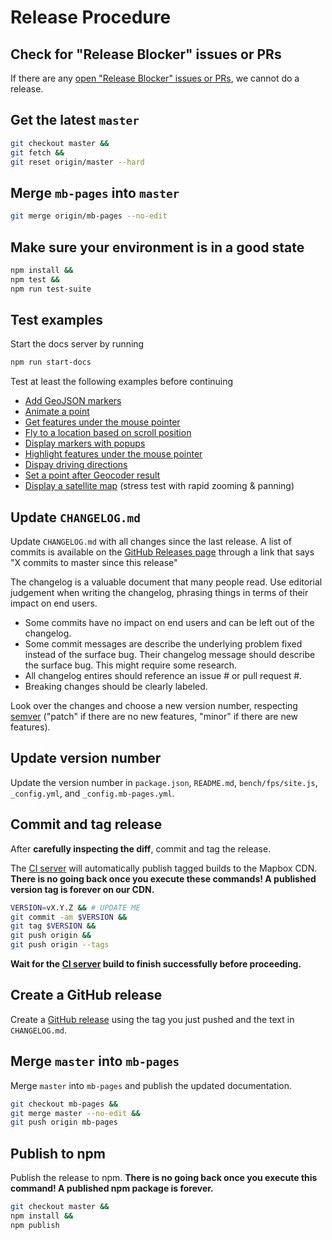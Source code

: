 # Release Procedure

## Check for "Release Blocker" issues or PRs

If there are any [open "Release Blocker" issues or PRs](https://github.com/mapbox/mapbox-gl-js/labels/release%20blocker), we cannot do a release.

## Get the latest `master`

```bash
git checkout master &&
git fetch &&
git reset origin/master --hard
```

## Merge `mb-pages` into `master`

```bash
git merge origin/mb-pages --no-edit
```

## Make sure your environment is in a good state

```bash
npm install &&
npm test &&
npm run test-suite
```

## Test examples

Start the docs server by running

```bash
npm run start-docs
```

Test at least the following examples before continuing

 - [Add GeoJSON markers](http://127.0.0.1:4000/mapbox-gl-js/example/geojson-markers/)
 - [Animate a point](http://127.0.0.1:4000/mapbox-gl-js/example/animate-point-along-line/)
 - [Get features under the mouse pointer](http://127.0.0.1:4000/mapbox-gl-js/example/featuresat/)
 - [Fly to a location based on scroll position](http://127.0.0.1:4000/mapbox-gl-js/example/scroll-fly-to/)
 - [Display markers with popups](http://127.0.0.1:4000/mapbox-gl-js/example/marker-popup/)
 - [Highlight features under the mouse pointer](http://127.0.0.1:4000/mapbox-gl-js/example/hover-styles/)
 - [Dispay driving directions](http://127.0.0.1:4000/mapbox-gl-js/example/mapbox-gl-directions/)
 - [Set a point after Geocoder result](http://127.0.0.1:4000/mapbox-gl-js/example/point-from-geocoder-result/)
 - [Display a satellite map](http://127.0.0.1:4000/mapbox-gl-js/example/satellite-map/) (stress test with rapid zooming & panning)


## Update `CHANGELOG.md`

Update `CHANGELOG.md` with all changes since the last release. A list of commits is available on the [GitHub Releases page](https://github.com/mapbox/mapbox-gl-js/releases) through a link that says "X commits to master since this release"

The changelog is a valuable document that many people read. Use editorial judgement when writing the changelog, phrasing things in terms of their impact on end users.

 - Some commits have no impact on end users and can be left out of the changelog.
 - Some commit messages are describe the underlying problem fixed instead of the surface bug. Their changelog message should describe the surface bug. This might require some research.
 - All changelog entires should reference an issue # or pull request #.
 - Breaking changes should be clearly labeled.

Look over the changes and choose a new version number, respecting [semver](http://semver.org/) ("patch" if there are no new features, "minor" if there are new features).

## Update version number

Update the version number in `package.json`, `README.md`, `bench/fps/site.js`, `_config.yml`, and `_config.mb-pages.yml`.

## Commit and tag release

After **carefully inspecting the diff**, commit and tag the release.

The [CI server](https://circleci.com/gh/mapbox/mapbox-gl-js) will automatically publish tagged builds to the Mapbox CDN. **There is no going back once you execute these commands! A published version tag is forever on our CDN.**

```bash
VERSION=vX.Y.Z && # UPDATE ME
git commit -am $VERSION &&
git tag $VERSION &&
git push origin &&
git push origin --tags
```

**Wait for the [CI server](https://circleci.com/gh/mapbox/mapbox-gl-js) build to finish successfully before proceeding.**

## Create a GitHub release

Create a [GitHub release](https://github.com/mapbox/mapbox-gl-js/releases/new) using the tag you just pushed and the text in `CHANGELOG.md`.

## Merge `master` into `mb-pages`

Merge `master` into `mb-pages` and publish the updated documentation.

```bash
git checkout mb-pages &&
git merge master --no-edit &&
git push origin mb-pages
```

## Publish to npm

Publish the release to npm. **There is no going back once you execute this command! A published npm package is forever.**

```bash
git checkout master &&
npm install &&
npm publish
```
